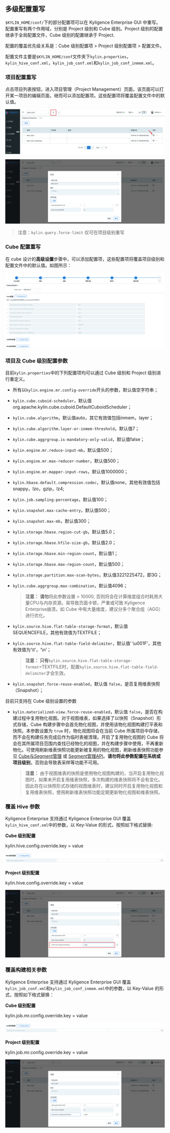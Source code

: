 ## 多级配置重写

`$KYLIN_HOME/conf/`下的部分配置项可以在 Kyligence Enterprise GUI 中重写。配置重写有两个作用域，分别是 Project 级别和 Cube 级别。Project 级别的配置继承于全局配置文件，Cube 级别的配置继承于 Project.

配置的覆盖优先级关系是：Cube 级别配置项 > Project 级别配置项 > 配置文件。

配置文件主要是``$KYLIN_HOME/conf``文件夹下``kylin.properties``，``kylin_hive_conf.xml``，``kylin_job_conf.xml``和``kylin_job_conf_inmem.xml``。

### 项目配置重写

点击项目列表按钮，进入项目管理（Project Management）页面，该页面可以打开某一项目的编辑页面，继而可以添加配置项。这些配置项将覆盖配置文件中的默认值。

![项目配置](images/override_project_1.cn.png)

 ![重写参数](images/override_project_2.cn.png)

> 注意：`kylin.query.force-limit` 仅可在项目级别重写

### Cube 配置重写

在 cube 设计的**高级设置**步骤中，可以添加配置项，这些配置项将覆盖项目级别和配置文件中的默认值。如图所示：

 ![Cube配置重写](images/override_cube.cn.png)



### 项目及 Cube 级别配置参数

目前`kylin.properties`中的下列配置项均可以通过 Cube 级别和 Project 级别进行重定义。

- 所有以`kylin.engine.mr.config-override`开头的参数，默认值空字符串；
- `kylin.cube.cuboid-scheduler`，默认值org.apache.kylin.cube.cuboid.DefaultCuboidScheduler；
- `kylin.cube.algorithm`，默认值auto，其它有效值包括inmem，layer；
- `kylin.cube.algorithm.layer-or-inmem-threshold`，默认值7；
- `kylin.cube.aggrgroup.is-mandatory-only-valid`，默认值false；
- `kylin.engine.mr.reduce-input-mb`，默认值500；
- `kylin.engine.mr.max-reducer-number`，默认值500；
- `kylin.engine.mr.mapper-input-rows`，默认值1000000；
- `kylin.hbase.default.compression.codec`，默认值none，其他有效值包括snappy，lzo，gzip，lz4;
- `kylin.job.sampling-percentage`，默认值100；
- `kylin.snapshot.max-cache-entry`，默认值500；
- `kylin.snapshot.max-mb`，默认值300；
- `kylin.storage.hbase.region-cut-gb`，默认值5.0；
- `kylin.storage.hbase.hfile-size-gb`，默认值2.0；
- `kylin.storage.hbase.min-region-count`，默认值1；
- `kylin.storage.hbase.max-region-count`，默认值500；
- `kylin.storage.partition.max-scan-bytes`，默认值3221225472，即3G；
- `kylin.cube.aggrgroup.max-combination`，默认值4096；

  > **注意：** **请勿**将此参数设置 > 10000, 否则将会在计算维度组合时耗用大量CPU与内存资源。易导致页面卡顿，严重或可致 Kyligence Enterprise崩溃。如 Cube 中有大量维度，建议分多个聚合组（AGG）进行优化。

- `kylin.source.hive.flat-table-storage-format`，默认值SEQUENCEFILE，其他有效值为TEXTFILE；

- `kylin.source.hive.flat-table-field-delimiter`，默认值‘ \u001F’，其他有效值为‘\t’，‘\n’；

  > **注意： 只有**`kylin.source.hive.flat-table-storage-format`=TEXTFILE时，配置`kylin.source.hive.flat-table-field-delimiter`才会生效。

- `kylin.snapshot.force-reuse-enabled`，默认值 `false`，是否复用维表快照（Snapshot）；

目前只支持在 Cube 级别设置的参数

- `kylin.materialized-view.force-reuse-enabled`，默认值 `false`，是否在构建过程中复用物化视图。对于视图维表，如果选择了以快照（Snapshot）形式存储，Cube 构建步骤中会首先物化视图，并使用该物化视图构建打平表和快照。本参数设置为 `true` 时，物化视图将会在当前 Cube 所属项目中存储，而不会在构建任务完成后作为临时表被清理。开启了复用物化视图的 Cube 将会在其所属项目范围内查找已经物化的视图，并在构建步骤中使用，不再重新物化。可使用刷新维表快照功能更新被复用的物化视图，刷新维表快照功能参见 [Cube与Segment管理](../../model/segment_manage.cn.md) 或 [Segment管理API](../../rest/segment_manage_api.cn.md)。**请勿将此参数配置在系统或项目级别**，否则会导致表采样等功能不可用。

  > **注意：** 由于视图维表的快照是使用物化视图构建的，当开启复用物化视图时，如果未开启复用维表快照，多次构建的维表快照将不会有变化。因此存在以快照形式存储的视图维表时，建议同时开启复用物化视图和复用维表快照，使用刷新维表快照功能定期更新物化视图和维表快照。

### 覆盖 Hive 参数

Kyligence Enterprise 支持通过 Kyligence Enterprise GUI 覆盖`kylin_hive_conf.xml`中的参数，以 Key-Value 的形式，按照如下格式替换:

**Cube 级别配置**

kylin.hive.config.override.key = value

![override_cube](images/override_hive.cn.png)

**Project 级别配置**

kylin.hive.config.override.key = value

![配置重写](images/override_hive_project.cn.png)



### 覆盖构建相关参数

Kyligence Enterprise 支持通过 Kyligence Enterprise GUI 覆盖`kylin_job_conf.xml`和`kylin_job_conf_inmem.xml`中的参数，以 Key-Value 的形式，按照如下格式替换：

**Cube 级别配置**

kylin.job.mr.config.override.key = value

![override_cube](images/override_job.cn.png)

**Project 级别配置**

kylin.job.mr.config.override.key = value

![配置重写](images/override_job_project.cn.png)
